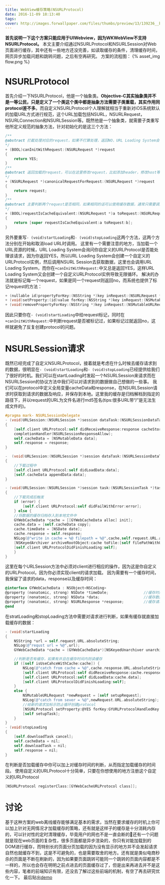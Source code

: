 ```yaml
---
title: WebView缓存策略(NSURLProtocol)
date: 2016-11-09 18:13:40
tags:
cover: http://images.forwallpaper.com/files/thumbs/preview/13/139236__bear-sunglasses-style-swag_p.jpg
---
```

**首先说明一下这个方案只能应用于UIWebview，因为WKWebView不支持NSURLProtocol。**
本文主要介绍通过NSURLProtocol和NSURLSession对Web页面进行缓存，其中还有一些地方还没完善，如读取缓存的条件，清理缓存时间，网页异步加载问题和跳转问题，之后有空再研究。
方案的流程图：
{% asset_img flow.png %}

# NSURLProtocol
首先介绍一下NSURLProtocol，他是一个抽象类。**Objective-C其实抽象类并不是一等公民，只是定义了一个类这个类中都是抽象方法需要子类重载，其实作用同protocol差不多**。而自定义NSURLProtocol个人理解就相当于重新对iOS系统默认的加载URL方式进行规范，这个URL加载包括NSURL，NSURLRequest，NSURLConnection和NSURLSession等。既然他是一个抽象类，就需要子类重写他所定义规范的抽象方法，针对初始化的是这三个方法：
``` objectivec
/**
@abstract 拦截处理对应的request，如果不打算处理，返回NO，URL Loading System会使用系统默认的行为去处理；如果打算处理，返回YES，需要处理该请求的所有东西，包括获取请求数据并返回给URL Loading System。
*/
+ (BOOL)canInitWithRequest:(NSURLRequest *)request
{
    return YES;
}
/**
@abstract 返回加载的request，可以在这里修改request，比如添加header，修改host等，并返回一个新的request
*/
+ (NSURLRequest *)canonicalRequestForRequest:(NSURLRequest *)request
{
    return request;
}
/**
@abstract 主要判断两个request是否相同，如果相同的话可以使用缓存数据，通常只需要调用父类的实现。
*/
+ (BOOL)requestIsCacheEquivalent:(NSURLRequest *)a toRequest:(NSURLRequest *)b
{
    return [super requestIsCacheEquivalent:a toRequest:b];
}
```
另外要重写``- (void)startLoading``和``- (void)stopLoading``这两个方法，这两个方法分别在开始和取消load URL时调用。
这里有一个需要注意的地方，当加载一个URL资源的时候，URL Loading System会询问你自定义的URLProtocol是否能处理该请求，因为你返回YES，所以URL Loading System会创建一个自定义的URLProtocol实例，然后调用NSURL	Session去获取数据，这里也会调用URL Loading System，而你在``+canInitWithRequest:``中又总是返回YES，这样URL Loading System又会创建一个自定义URLProtocol实例导致无限循环。
解决的办法就是标记每一个request，如果是同一个request则返回no，而系统也提供了标记request的方法：
``` objectivec
+ (nullable id)propertyForKey:(NSString *)key inRequest:(NSURLRequest *)request;
+ (void)setProperty:(id)value forKey:(NSString *)key inRequest:(NSMutableURLRequest *)request;
+ (void)removePropertyForKey:(NSString *)key inRequest:(NSMutableURLRequest *)request;
```
因此只要你在``- (void)startLoading``中给request标记，同时在``+canInitWithRequest:``中判断request是否被标记过，如果标记过就返回no，这样就避免了反复创建protocol的问题。
# NSURLSession请求
既然已经完成了自定义NSURLProtocol，接着就是考虑在什么时候去缓存请求到的数据，很明显在``- (void)startLoading``和``- (void)stopLoading``已经提供给我们了很好的时机。我们可以在startLoading时发起一个NSURLSession来请求而在NSURLSession的协议方法中我们可以对请求到的数据做自己想做的一些事。
我们可以在protocol中定义全局变量cacheData和response，在NSURLSession请求时获取到请求的数据及响应，并保存到本地。这里我的缓存是归档解档到指定的路径下，并以request的URL为文件名进行md5签名(tips:很多URL带“/”是无法生成文件的)。
``` objectivec
#pragma mark- NSURLSessionDelegate
- (void)URLSession:(NSURLSession *)session dataTask:(NSURLSessionDataTask *)dataTask didReceiveResponse:(NSURLResponse *)response completionHandler:(void (^)(NSURLSessionResponseDisposition))completionHandler
{
    [self.client URLProtocol:self didReceiveResponse:response cacheStoragePolicy:NSURLCacheStorageNotAllowed];
    completionHandler(NSURLSessionResponseAllow);
    self.cacheData = [NSMutableData data];
    self.response = response;
}

-  (void)URLSession:(NSURLSession *)session dataTask:(NSURLSessionDataTask *)dataTask didReceiveData:(NSData *)data
{
    //下载过程中
    [self.client URLProtocol:self didLoadData:data];
    [self.cacheData appendData:data];
}

- (void)URLSession:(NSURLSession *)session task:(NSURLSessionTask *)task didCompleteWithError:(NSError *)error
{
    //下载完成后触发
    if (error) {
        [self.client URLProtocol:self didFailWithError:error];
    } else {
    //将数据的缓存归档存入到本地文件中
    GYWebCacheData *cache = [[GYWebCacheData alloc] init];
    cache.data = [self.cacheData copy];
    cache.timeDate = [NSDate date];
    cache.response = self.response;
    NSLog(@"write in cache = %@ filepath = %@",cache,self.request.URL.absoluteString);
    [NSKeyedArchiver archiveRootObject:cache toFile:[self filePathWithUrlString:self.request.URL.absoluteString]];
    [self.client URLProtocolDidFinishLoading:self];
    }
}
```
这里在每个URLSession方法中必须对client进行相应的操作，因为这是你自定义的URLProtocol，因为你必须实现client的请求加载。
因为需要有一个缓存时间，我保留了请求的data，response以及缓存时间：
``` objectivec
@interface GYWebCacheData : NSObject<NSCoding>
@property (nonatomic, strong) NSDate *timeDate;                //缓存时间
@property (nonatomic, strong) NSData *data;                    //缓存数据
@property (nonatomic, strong) NSURLResponse *response;         //缓存请求
@end
```
在stratLoading和stopLoading方法中需要对请求进行判断，如果有缓存就直接加载缓存的数据：
``` objectivec
- (void)startLoading
{
    NSString *url = self.request.URL.absoluteString;
    NSLog(@"requst url = %@",url);
    GYWebCacheData *cache = (GYWebCacheData*)[NSKeyedUnarchiver unarchiveObjectWithFile:[self filePathWithUrlString:url]];

    //判断是否有缓存，如果有并且在缓存时间内则读缓存
    if ([self isUseCahceWithCache:cache]) {
        NSLog(@"catch from cache = %@",cache.response.URL.absoluteString);
        [self.client URLProtocol:self didReceiveResponse:cache.response cacheStoragePolicy:NSURLCacheStorageNotAllowed];
        [self.client URLProtocol:self didLoadData:cache.data];
        [self.client URLProtocolDidFinishLoading:self];
    }
    else {
        NSMutableURLRequest *newRequest = [self setupRequest];
        NSLog(@"catch from sever = %@",newRequest.URL.absoluteString);
        //给新的请求加标示防止循环创建protocol
        [NSURLProtocol setProperty:@YES forKey:GYURLProtocolHandledKey inRequest:newRequest];
        [self setupTask];
    }
}
- (void)stopLoading
{
    [self.downloadTask cancel];
    self.cacheData = nil;
    self.downloadTask = nil;
    self.response = nil;
}
```
在判断是否加载缓存中你可以加上对缓存时间的判断，从而指定加载缓存的时间段。
使用自定义的URLProtocol十分简单，只要在你想使用的地方注册这个自定义的URLProtocol
``` objectivec
[NSURLProtocol registerClass:[GYWebCacheURLProtocol class]];
```
# 讨论
基于这种方案的web离线缓存能够满足基本的需求，当然在要求缓存的时机上你可以加上针对无网情况才加载缓存的策略，还有就是这样子的缓存是十分消耗内存的，可以针对性的定时清理缓存，毕竟用户的网也不是一直会断的🌚还有一个问题就是现在web页面的复杂性，很多页面都是异步渲染的，你只有对能加载到的DOM进行缓存，而特别长的页面分页加载的因为没有显示的地方并不会发起请求自然也就缓存不到，这是不可避免的，也是需要取舍的地方。还有就是类似电商秒杀的页面是不断在刷新的，因为如果要页面跳转可能同一个跳转的页面内容都是不一样的，所以也会存在明明之前点进去的页面缓存过了，但是出来再进去并不是这些内容，笔者的前端知识有限，还没去了解过这些前端的机制，有空了再去研究优化一下。
最后贴出[demo](https://github.com/gxq93/GYWebCache)
